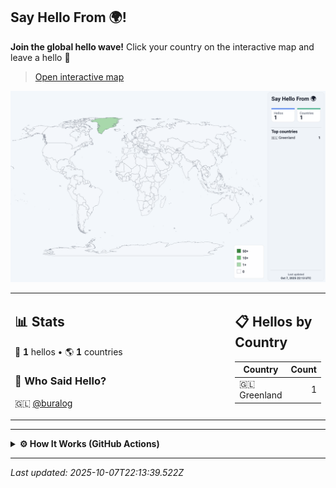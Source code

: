 ## Say Hello From 🌍!

**Join the global hello wave!** Click your country on the interactive map and leave a hello 👋 
> [Open interactive map](https://buralog.github.io/buralog/)

![World map](assets/world.svg)

<table>
<tr>
<td width="80%" valign="top">

## 📊 Stats

👋 **1** hellos • 🌎 **1** countries

### 👥 Who Said Hello?
🇬🇱 [@buralog](https://github.com/buralog)

</td>
<td width="20%" valign="top">

## 📋 Hellos by Country
| Country | Count |
|---------|------:|
| 🇬🇱 Greenland | 1 |
</td>
</tr>
</table>

---

<details>
<summary><strong>⚙️ How It Works (GitHub Actions)</strong></summary>
  
This project uses GitHub Issues + GitHub Actions to keep the map and stats up to date — fully automatic.

1) **Pick a country on the interactive map** → click **“Say hello”**.  
2) You’re sent to **GitHub Issues** with a prefilled title like \`hello|TR\` and the label \`country-claim\`.  
3) **Submit the issue.** That’s it — the workflow takes over.  
4) The **GitHub Action** (runs on \`issues: opened\`) validates the issue title.
5) It updates the data store (e.g. \`data/visitors.json\`), **increments counts**, and appends your GitHub handle.  
6) It **rebuilds the SVG map** (\`assets/world.svg\`) and **regenerates the README sections** (stats, tables, “Who Said Hello”).  
   - If a README template exists (e.g. \`readme.tpl.md\`), placeholders like \`{{TOTAL_HELLOS}}\`, \`{{COUNTRY_TABLE}}\` are replaced.  
7) The Action **commits & pushes** the changes, **closes your issue with a thank-you message**, and GitHub refreshes the README/Pages.
</details>


--- 
_Last updated: 2025-10-07T22:13:39.522Z_
